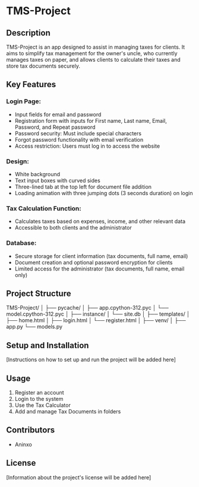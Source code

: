 # TMS-Project

## Description
TMS-Project is an app designed to assist in managing taxes for clients. It aims to simplify tax management for the owner's uncle, who currently manages taxes on paper, and allows clients to calculate their taxes and store tax documents securely.

## Key Features
### Login Page:
- Input fields for email and password
- Registration form with inputs for First name, Last name, Email, Password, and Repeat password
- Password security: Must include special characters
- Forgot password functionality with email verification
- Access restriction: Users must log in to access the website

### Design:
- White background
- Text input boxes with curved sides
- Three-lined tab at the top left for document file addition
- Loading animation with three jumping dots (3 seconds duration) on login

### Tax Calculation Function:
- Calculates taxes based on expenses, income, and other relevant data
- Accessible to both clients and the administrator

### Database:
- Secure storage for client information (tax documents, full name, email)
- Document creation and optional password encryption for clients
- Limited access for the administrator (tax documents, full name, email only)

## Project Structure
TMS-Project/ │ ├── pycache/ │ ├── app.cpython-312.pyc │ └── model.cpython-312.pyc │ ├── instance/ │ └── site.db │ ├── templates/ │ ├── home.html │ ├── login.html │ └── register.html │ ├── venv/ │ ├── app.py └── models.py


## Setup and Installation
[Instructions on how to set up and run the project will be added here]

## Usage
1. Register an account
2. Login to the system
3. Use the Tax Calculator
4. Add and manage Tax Documents in folders

## Contributors
- Aninxo

## License
[Information about the project's license will be added here]
